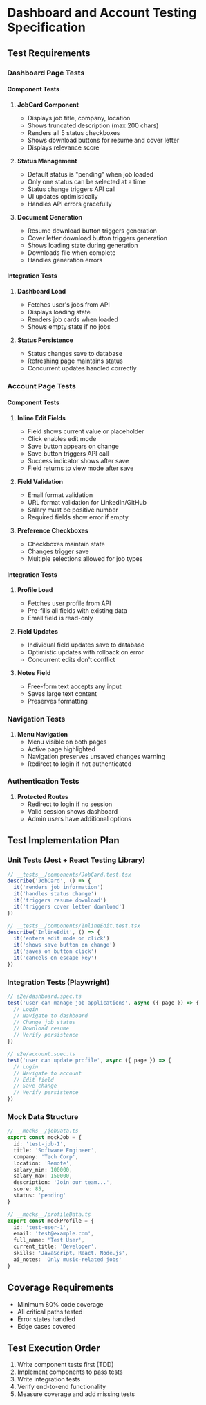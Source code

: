 # Dashboard and Account Testing Specification

## Test Requirements

### Dashboard Page Tests

#### Component Tests
1. **JobCard Component**
   - Displays job title, company, location
   - Shows truncated description (max 200 chars)
   - Renders all 5 status checkboxes
   - Shows download buttons for resume and cover letter
   - Displays relevance score

2. **Status Management**
   - Default status is "pending" when job loaded
   - Only one status can be selected at a time
   - Status change triggers API call
   - UI updates optimistically
   - Handles API errors gracefully

3. **Document Generation**
   - Resume download button triggers generation
   - Cover letter download button triggers generation
   - Shows loading state during generation
   - Downloads file when complete
   - Handles generation errors

#### Integration Tests
1. **Dashboard Load**
   - Fetches user's jobs from API
   - Displays loading state
   - Renders job cards when loaded
   - Shows empty state if no jobs

2. **Status Persistence**
   - Status changes save to database
   - Refreshing page maintains status
   - Concurrent updates handled correctly

### Account Page Tests

#### Component Tests
1. **Inline Edit Fields**
   - Field shows current value or placeholder
   - Click enables edit mode
   - Save button appears on change
   - Save button triggers API call
   - Success indicator shows after save
   - Field returns to view mode after save

2. **Field Validation**
   - Email format validation
   - URL format validation for LinkedIn/GitHub
   - Salary must be positive number
   - Required fields show error if empty

3. **Preference Checkboxes**
   - Checkboxes maintain state
   - Changes trigger save
   - Multiple selections allowed for job types

#### Integration Tests
1. **Profile Load**
   - Fetches user profile from API
   - Pre-fills all fields with existing data
   - Email field is read-only

2. **Field Updates**
   - Individual field updates save to database
   - Optimistic updates with rollback on error
   - Concurrent edits don't conflict

3. **Notes Field**
   - Free-form text accepts any input
   - Saves large text content
   - Preserves formatting

### Navigation Tests
1. **Menu Navigation**
   - Menu visible on both pages
   - Active page highlighted
   - Navigation preserves unsaved changes warning
   - Redirect to login if not authenticated

### Authentication Tests
1. **Protected Routes**
   - Redirect to login if no session
   - Valid session shows dashboard
   - Admin users have additional options

## Test Implementation Plan

### Unit Tests (Jest + React Testing Library)
```typescript
// __tests__/components/JobCard.test.tsx
describe('JobCard', () => {
  it('renders job information')
  it('handles status change')
  it('triggers resume download')
  it('triggers cover letter download')
})

// __tests__/components/InlineEdit.test.tsx
describe('InlineEdit', () => {
  it('enters edit mode on click')
  it('shows save button on change')
  it('saves on button click')
  it('cancels on escape key')
})
```

### Integration Tests (Playwright)
```typescript
// e2e/dashboard.spec.ts
test('user can manage job applications', async ({ page }) => {
  // Login
  // Navigate to dashboard
  // Change job status
  // Download resume
  // Verify persistence
})

// e2e/account.spec.ts
test('user can update profile', async ({ page }) => {
  // Login
  // Navigate to account
  // Edit field
  // Save change
  // Verify persistence
})
```

### Mock Data Structure
```typescript
// __mocks__/jobData.ts
export const mockJob = {
  id: 'test-job-1',
  title: 'Software Engineer',
  company: 'Tech Corp',
  location: 'Remote',
  salary_min: 100000,
  salary_max: 150000,
  description: 'Join our team...',
  score: 85,
  status: 'pending'
}

// __mocks__/profileData.ts
export const mockProfile = {
  id: 'test-user-1',
  email: 'test@example.com',
  full_name: 'Test User',
  current_title: 'Developer',
  skills: 'JavaScript, React, Node.js',
  ai_notes: 'Only music-related jobs'
}
```

## Coverage Requirements
- Minimum 80% code coverage
- All critical paths tested
- Error states handled
- Edge cases covered

## Test Execution Order
1. Write component tests first (TDD)
2. Implement components to pass tests
3. Write integration tests
4. Verify end-to-end functionality
5. Measure coverage and add missing tests